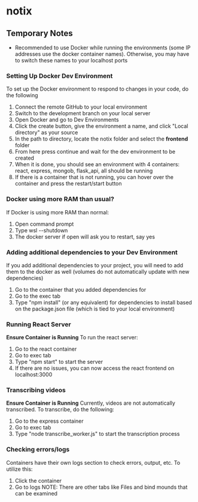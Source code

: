 # notix
## Temporary Notes
- Recommended to use Docker while running the environments (some IP addresses use the docker container names). Otherwise, you may have to switch these names to your localhost ports
### Setting Up Docker Dev Environment
To set up the Docker environment to respond to changes in your code, do the following
1. Connect the remote GitHub to your local environment
2. Switch to the development branch on your local server
3. Open Docker and go to Dev Environments
4. Click the create button, give the environment a name, and click "Local directory" as your source
5. In the path to directory, locate the notix folder and select the **frontend** folder
6. From here press continue and wait for the dev environment to be created
7. When it is done, you should see an environment with 4 containers: react, express, mongob, flask_api, all should be running
8. If there is a container that is not running, you can hover over the container and press the restart/start button
### Docker using more RAM than usual?
If Docker is using more RAM than normal:
1. Open command prompt
2. Type wsl --shutdown
3. The docker server if open will ask you to restart, say yes
### Adding additional dependencies to your Dev Environment
If you add additional dependencies to your project, you will need to add them to the docker as well (volumes do not automatically update with new dependencies)
1. Go to the container that you added dependencies for
2. Go to the exec tab
3. Type "npm install" (or any equivalent) for dependencies to install based on the package.json file (which is tied to your local environment)
### Running React Server
**Ensure Container is Running**
To run the react server:
1. Go to the react container
2. Go to exec tab
3. Type "npm start" to start the server
4. If there are no issues, you can now access the react frontend on localhost:3000
### Transcribing videos
**Ensure Container is Running**
Currently, videos are not automatically transcribed. To transcribe, do the following:
1. Go to the express container
2. Go to exec tab
3. Type "node transcribe_worker.js" to start the transcription process
### Checking errors/logs
Containers have their own logs section to check errors, output, etc. To utilize this:
1. Click the container
2. Go to logs
NOTE: There are other tabs like Files and bind mounds that can be examined
